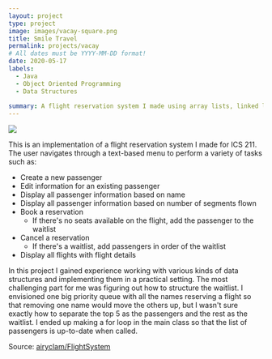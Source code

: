 ```yaml
---
layout: project
type: project
image: images/vacay-square.png
title: Smile Travel
permalink: projects/vacay
# All dates must be YYYY-MM-DD format!
date: 2020-05-17
labels:
  - Java
  - Object Oriented Programming
  - Data Structures
  
summary: A flight reservation system I made using array lists, linked lists, and maps.
---
```


<img class="ui medium right floated rounded image" src="../images/vacay-home-page.png">

This is an implementation of a flight reservation system I made for ICS 211. The user navigates through a text-based menu to perform a variety of tasks such as:
* Create a new passenger
* Edit information for an existing passenger
* Display all passenger information based on name
* Display all passenger information based on number of segments flown
* Book a reservation
    * If there's no seats available on the flight, add the passenger to the waitlist
* Cancel a reservation
    * If there's a waitlist, add passengers in order of the waitlist
* Display all flights with flight details

In this project I gained experience working with various kinds of data structures and implementing them in a practical setting. The most challenging part for me was figuring out how to structure the waitlist. I envisioned one big priority queue with all the names reserving a flight so that removing one name would move the others up, but I wasn't sure exactly how to separate the top 5 as the passengers and the rest as the waitlist. I ended up making a for loop in the main class so that the list of passengers is up-to-date when called.
 
Source: <a href="https://github.com/airyclam/FlightSystem"><i class="large github icon"></i>airyclam/FlightSystem</a>
